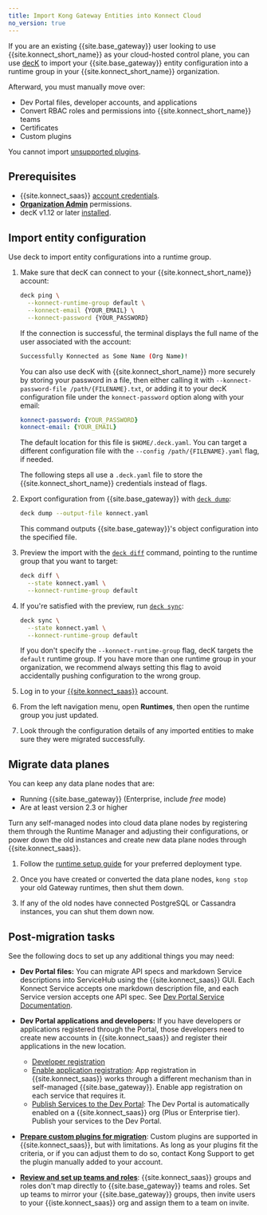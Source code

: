 ```yaml
---
title: Import Kong Gateway Entities into Konnect Cloud
no_version: true
---
```


If you are an existing {{site.base_gateway}} user looking to use {{site.konnect_short_name}}
as your cloud-hosted control plane, you can use [decK](/deck/) to import your
{{site.base_gateway}} entity configuration into a runtime group in your
{{site.konnect_short_name}} organization.

Afterward, you must manually move over:
* Dev Portal files, developer accounts, and applications
* Convert RBAC roles and permissions into {{site.konnect_short_name}} teams
* Certificates
* Custom plugins

You cannot import [unsupported plugins](/konnect/configure/servicehub/manage-plugins/#plugin-limitations).

## Prerequisites
* {{site.konnect_saas}} [account credentials](/konnect/getting-started/access-account/).
* [**Organization Admin**](/konnect/org-management/teams-and-roles) permissions.
* decK v1.12 or later [installed](/deck/latest/installation/).

## Import entity configuration

Use deck to import entity configurations into a runtime group.

1. Make sure that decK can connect to your {{site.konnect_short_name}} account:

    ```sh
    deck ping \
      --konnect-runtime-group default \
      --konnect-email {YOUR_EMAIL} \
      --konnect-password {YOUR_PASSWORD}
    ```

    If the connection is successful, the terminal displays the full name of the
    user associated with the account:

    ```sh
    Successfully Konnected as Some Name (Org Name)!
    ```

    You can also use decK with {{site.konnect_short_name}} more securely by storing
    your password in a file, then either calling it with
    `--konnect-password-file /path/{FILENAME}.txt`, or adding it to your decK configuration
    file under the `konnect-password` option along with your email:

    ```yaml
    konnect-password: {YOUR_PASSWORD}
    konnect-email: {YOUR_EMAIL}
    ```

    The default location for this file is `$HOME/.deck.yaml`. You can target a
    different configuration file with the `--config /path/{FILENAME}.yaml` flag,
    if needed.

    The following steps all use a `.deck.yaml` file to store the
    {{site.konnect_short_name}} credentials instead of flags.

1. Export configuration from {{site.base_gateway}} with [`deck dump`](/deck/latest/reference/deck_dump):

    ```bash
    deck dump --output-file konnect.yaml
    ```

    This command outputs {{site.base_gateway}}'s object configuration into the
    specified file.

1. Preview the import with the [`deck diff`](/deck/latest/reference/deck_diff)
command, pointing to the runtime group that you want to target:

    ```sh
    deck diff \
      --state konnect.yaml \
      --konnect-runtime-group default
    ```

1. If you're satisfied with the preview, run [`deck sync`](/deck/latest/reference/deck_sync):

    ```sh
    deck sync \
      --state konnect.yaml \
      --konnect-runtime-group default
    ```

    If you don't specify the `--konnect-runtime-group` flag, decK targets the
    `default` runtime group. If you have more than one runtime group in your
    organization, we recommend always setting this flag to avoid accidentally
    pushing configuration to the wrong group.

1. Log in to your [{{site.konnect_saas}}](http://cloud.konghq.com/login) account.

1. From the left navigation menu, open **Runtimes**, then open the runtime group
you just updated.

1. Look through the configuration details of any imported entities to make sure
they were migrated successfully.

## Migrate data planes

You can keep any data plane nodes that are:
* Running {{site.base_gateway}} (Enterprise, include _free_ mode)
* Are at least version 2.3 or higher

Turn any self-managed nodes into cloud data plane nodes by registering them
through the Runtime Manager and adjusting their configurations, or power down
the old instances and create new data plane nodes through {{site.konnect_saas}}.

1. Follow the [runtime setup guide](/konnect/runtime-manager/#kong-gateway) for
your preferred deployment type.

2. Once you have created or converted the data plane nodes, `kong stop` your
old Gateway runtimes, then shut them down.

3. If any of the old nodes have connected PostgreSQL or Cassandra instances,
you can shut them down now.

## Post-migration tasks

See the following docs to set up any additional things you may need:

* **Dev Portal files:** You can migrate API specs and markdown Service descriptions
into ServiceHub using the {{site.konnect_saas}} GUI. Each Konnect Service accepts
one markdown description file, and each Service version accepts one API spec.
See [Dev Portal Service Documentation](/konnect/dev-portal/service-documentation).

* **Dev Portal applications and developers:** If you have developers or
applications registered through the Portal, those developers need to create new
accounts in {{site.konnect_saas}} and register their applications in the new
location.
    * [Developer registration](/konnect/dev-portal/access-and-approval/dev-reg)
    * [Enable application registration](/konnect/dev-portal/applications/enable-app-reg):
    App registration in {{site.konnect_saas}} works through a different
    mechanism than in self-managed {{site.base_gateway}}. Enable app
    registration on each service that requires it.
    * [Publish Services to the Dev Portal](/konnect/dev-portal/publish):
    The Dev Portal is automatically enabled on a {{site.konnect_saas}} org
    (Plus or Enterprise tier). Publish your services to the Dev Portal.
* [**Prepare custom plugins for migration**](/konnect/configure/servicehub/manage-plugins/#custom-plugins):
Custom plugins are supported in {{site.konnect_saas}}, but with limitations. As
long as your plugins fit the criteria, or if you can adjust them to do so,
contact Kong Support to get the plugin manually added to your account.
* [**Review and set up teams and roles**](/konnect/org-management/teams-and-roles):
{{site.konnect_saas}} groups and roles don't map directly to
{{site.base_gateway}} teams and roles. Set up teams to mirror your
{{site.base_gateway}} groups, then invite users to your {{iste.konnect_saas}}
org and assign them to a team on invite.
